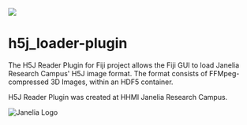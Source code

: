 [![](https://travis-ci.org/fiji/H5J_Loader_Plugin.svg?branch=master)](https://travis-ci.org/fiji/H5J_Loader_Plugin)

# h5j_loader-plugin
The H5J Reader Plugin for Fiji project allows the Fiji GUI to load Janelia Research Campus' H5J image format. The format consists of FFMpeg-compressed 3D Images,
within an HDF5 container.

H5J Reader Plugin was created at HHMI Janelia Research Campus.

![Janelia Logo](hhmi_janelia_transparentbkgrnd.png)
